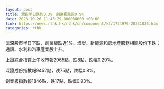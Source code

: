 ```yaml
---
layout: post
title: 滬指半日跌約0.3%　創業板跌逾0.9%
date: 2023-10-26 11:45:29.000000000 +08:00
link: https://news.rthk.hk/rthk/ch/component/k2/1724976-20231026.htm
categories: rthk
---
```


滬深股市半日下跌，創業板跌近1%。煤炭、新能源和房地產服務相關股份下跌；通訊、水利和汽車產業股上升。

上證綜合指數上午收市報2965點，跌8點，跌幅0.29%。

深證成份指數報9452點，跌75點，跌幅0.8%。

創業板指數報1846點，跌17點，跌幅0.93%。

